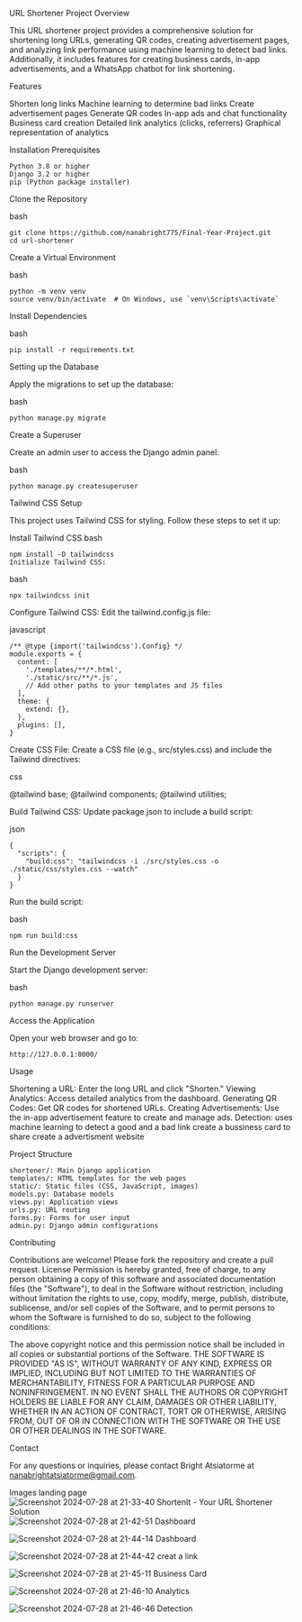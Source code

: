 URL Shortener Project
Overview

This URL shortener project provides a comprehensive solution for shortening long URLs, generating QR codes, creating advertisement pages,
and analyzing link performance using machine learning to detect bad links. Additionally, it includes features for creating business cards, 
in-app advertisements, and a WhatsApp chatbot for link shortening.

Features

  Shorten long links
  Machine learning to determine bad links
  Create advertisement pages
  Generate QR codes
  In-app ads and chat functionality
  Business card creation
  Detailed link analytics (clicks, referrers)
  Graphical representation of analytics

Installation
Prerequisites

    Python 3.8 or higher
    Django 3.2 or higher
    pip (Python package installer)

Clone the Repository

bash

    git clone https://github.com/nanabright775/Final-Year-Project.git
    cd url-shortener

Create a Virtual Environment

bash

    python -m venv venv
    source venv/bin/activate  # On Windows, use `venv\Scripts\activate`

Install Dependencies

bash

    pip install -r requirements.txt

Setting up the Database

Apply the migrations to set up the database:

bash

    python manage.py migrate

Create a Superuser

Create an admin user to access the Django admin panel:

bash

    python manage.py createsuperuser

Tailwind CSS Setup

This project uses Tailwind CSS for styling. Follow these steps to set it up:

Install Tailwind CSS
bash
   
    npm install -D tailwindcss
    Initialize Tailwind CSS:

bash

    npx tailwindcss init

Configure Tailwind CSS:
Edit the tailwind.config.js file:

javascript

    /** @type {import('tailwindcss').Config} */
    module.exports = {
      content: [
        './templates/**/*.html',
        './static/src/**/*.js',
        // Add other paths to your templates and JS files
      ],
      theme: {
        extend: {},
      },
      plugins: [],
    }

Create CSS File:
Create a CSS file (e.g., src/styles.css) and include the Tailwind directives:

css

@tailwind base;
@tailwind components;
@tailwind utilities;

Build Tailwind CSS:
Update package.json to include a build script:

json

    {
      "scripts": {
        "build:css": "tailwindcss -i ./src/styles.css -o ./static/css/styles.css --watch"
      }
    }

Run the build script:

bash

    npm run build:css

Run the Development Server

Start the Django development server:

bash

    python manage.py runserver

Access the Application

Open your web browser and go to:


    http://127.0.0.1:8000/

Usage

  Shortening a URL: Enter the long URL and click "Shorten."
  Viewing Analytics: Access detailed analytics from the dashboard.
  Generating QR Codes: Get QR codes for shortened URLs.
  Creating Advertisements: Use the in-app advertisement feature to create and manage ads.
  Detection: uses machine learning to detect a good and a bad link
  create a bussiness card to share
  create a advertisment website

Project Structure

    shortener/: Main Django application
    templates/: HTML templates for the web pages
    static/: Static files (CSS, JavaScript, images)
    models.py: Database models
    views.py: Application views
    urls.py: URL routing
    forms.py: Forms for user input
    admin.py: Django admin configurations

Contributing

Contributions are welcome! Please fork the repository and create a pull request.
License
Permission is hereby granted, free of charge, to any person obtaining a copy of this software and associated documentation files (the "Software"),
to deal in the Software without restriction, including without limitation the rights to use, copy, modify, merge, publish, distribute, sublicense, 
and/or sell copies of the Software, and to permit persons to whom the Software is furnished to do so, subject to the following conditions:

The above copyright notice and this permission notice shall be included in all copies or substantial portions of the Software.
THE SOFTWARE IS PROVIDED "AS IS", WITHOUT WARRANTY OF ANY KIND, EXPRESS OR IMPLIED, INCLUDING BUT NOT LIMITED TO THE WARRANTIES OF MERCHANTABILITY, 
FITNESS FOR A PARTICULAR PURPOSE AND NONINFRINGEMENT. IN NO EVENT SHALL THE AUTHORS OR COPYRIGHT HOLDERS BE LIABLE FOR ANY CLAIM, DAMAGES OR OTHER LIABILITY, 
WHETHER IN AN ACTION OF CONTRACT, TORT OR OTHERWISE, ARISING FROM, OUT OF OR IN CONNECTION WITH THE SOFTWARE OR THE USE OR OTHER DEALINGS IN THE SOFTWARE.

Contact

For any questions or inquiries, please contact Bright Atsiatorme at nanabrightatsiatorme@gmail.com.

Images
landing page
![Screenshot 2024-07-28 at 21-33-40 ShortenIt - Your URL Shortener Solution](https://github.com/user-attachments/assets/a9f7c9fc-e642-4c02-9868-61b035792208)
![Screenshot 2024-07-28 at 21-42-51 Dashboard](https://github.com/user-attachments/assets/8084ea89-3fbf-4b77-96b5-e8c33239bb86)

![Screenshot 2024-07-28 at 21-44-14 Dashboard](https://github.com/user-attachments/assets/c3da5101-ff68-4deb-9cc4-e0356d7068cc)

![Screenshot 2024-07-28 at 21-44-42 creat a link](https://github.com/user-attachments/assets/5501e56a-9a7b-4392-91b5-71872aca668b)

![Screenshot 2024-07-28 at 21-45-11 Business Card](https://github.com/user-attachments/assets/52a33491-4715-42b9-8532-5f88b87b4746)

![Screenshot 2024-07-28 at 21-46-10 Analytics](https://github.com/user-attachments/assets/303efc7a-9a27-4e97-bd59-7531cfa97074)

![Screenshot 2024-07-28 at 21-46-46 Detection](https://github.com/user-attachments/assets/718b0902-4b36-4872-a100-53c32c5079b2)

